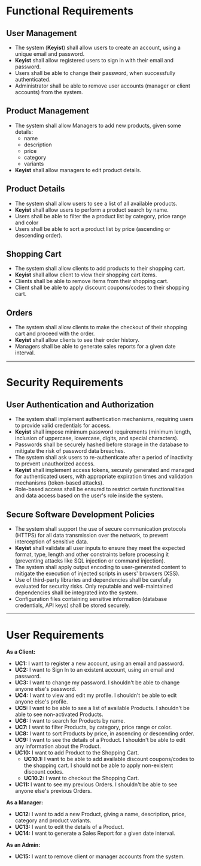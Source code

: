 
# Functional Requirements

## User Management
- The system (**Keyist**) shall allow users to create an account, using a unique email and password.
- **Keyist** shall allow registered users to sign in with their email and password.
- Users shall be able to change their password, when successfully authenticated.
- Administrator shall be able to remove user accounts (manager or client accounts) from the system.

## Product Management
- The system shall allow Managers to add new products, given some details:
  - name
  - description
  - price
  - category
  - variants
- **Keyist** shall allow managers to edit product details.

## Product Details
- The system shall allow users to see a list of all available products.
- **Keyist** shall allow users to perform a product search by name.
- Users shall be able to filter the a product list by category, price range and color
- Users shall be able to sort a product list by price (ascending or descending order).

## Shopping Cart
- The system shall allow clients to add products to their shopping cart.
- **Keyist** shall allow client to view their shopping cart items.
- Clients shall be able to remove items from their shopping cart.
- Client shall be able to apply discount coupons/codes to their shopping cart.

## Orders
- The system shall allow clients to make the checkout of their shopping cart and proceed with the order.
- **Keyist** shall allow clients to see their order history.
- Managers shall be able to generate sales reports for a given date interval.

---

# Security Requirements

## User Authentication and Authorization
- The system shall implement authentication mechanisms, requiring users to provide valid credentials for access.
- **Keyist** shall impose minimum password requirements (minimum length, inclusion of uppercase, lowercase, digits, and special characters).
- Passwords shall be securely hashed before storage in the database to mitigate the risk of password data breaches.
- The system shall ask users to re-authenticate after a period of inactivity to prevent unauthorized access.
- **Keyist** shall implement access tokens, securely generated and managed for authenticated users, with appropriate expiration times and validation mechanisms (token-based attacks).
- Role-based access shall be ensured to restrict certain functionalities and data access based on the user's role inside the system.


## Secure Software Development Policies
- The system shall support the use of secure communication protocols (HTTPS) for all data transmission over the network, to prevent interception of sensitive data.
- **Keyist** shall validate all user inputs to ensure they meet the expected format, type, length and other constraints before processing it (preventing attacks like SQL injection or command injection).
- The system shall apply output encoding to user-generated content to mitigate the execution of injected scripts in users' browsers (XSS).
- Use of third-party libraries and dependencies shall be carefully evaluated for security risks. Only reputable and well-maintained dependencies shall be integrated into the system.
- Configuration files containing sensitive information (database credentials, API keys) shall be stored securely.

---

# User Requirements
**As a Client:**
- **UC1:** I want to register a new account, using an email and password.
- **UC2:** I want to Sign In to an existent account, using an email and password.
- **UC3:** I want to change my password. I shouldn't be able to change anyone else's password.
- **UC4:** I want to view and edit my profile. I shouldn't be able to edit anyone else's profile.
- **UC5:** I want to be able to see a list of available Products. I shouldn't be able to see non-activated Products.
- **UC6:** I want to search for Products by name.
- **UC7:** I want to filter Products, by category, price range or color.
- **UC8:** I want to sort Products by price, in ascending or descending order.
- **UC9:** I want to see the details of a Product. I shouldn't be able to edit any information about the Product.
- **UC10:** I want to add Product to the Shopping Cart.
  - **UC10.1:** I want to be able to add available discount coupons/codes to the shopping cart. I should not be able to apply non-existent discount codes.
  - **UC10.2:** I want to checkout the Shopping Cart.
- **UC11:** I want to see my previous Orders. I shouldn't be able to see anyone else's previous Orders.

**As a Manager:**
- **UC12:** I want to add a new Product, giving a name, description, price, category and product variants.
- **UC13:** I want to edit the details of a Product.
- **UC14:** I want to generate a Sales Report for a given date interval.

**As an Admin:**
- **UC15:** I want to remove client or manager accounts from the system.
